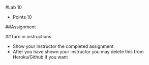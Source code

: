 #Lab 10
* Points 10

##Assignment



##Turn in instructions
* Show your instructor the completed assignment
* After you have shown your instructor you may delete this from Heroku/Github if you want
